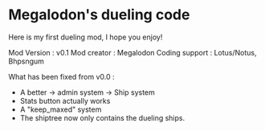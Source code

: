 # Megalodon's dueling code
Here is my first dueling mod, I hope you enjoy!


Mod Version : v0.1
Mod creator : Megalodon
Coding support : Lotus/Notus, Bhpsngum

What has been fixed from v0.0 :
- A better -> admin system
           -> Ship system
- Stats button actually works
- A "keep_maxed" system
- The shiptree now only contains the dueling ships.
